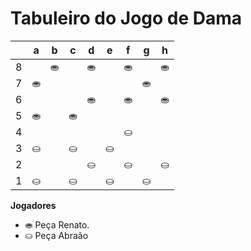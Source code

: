 # Tabuleiro do Jogo de Dama

|   | a | b | c | d | e | f | g | h |
|---|---|---|---|---|---|---|---|---|
| 8 |   | ⛂ |   | ⛂ |   | ⛂ |   | ⛂ |
| 7 | ⛂ |   |  |   |  |   | ⛂ |   |
| 6 |   |  |   | ⛂ |   | ⛂ |   | ⛂ |
| 5 | ⛂  |   | ⛂  |   |   |   |   |   |
| 4 |   |    |   |   |   | ⛀ |    |    |  
| 3 | ⛀ |   | ⛀ |   | ⛀ |   |  |   |
| 2 |   |  |   | ⛀ |   | ⛀ |   | ⛀ |
| 1 | ⛀ |   | ⛀ |   | ⛀ |   | ⛀ |   |

**Jogadores**

- ⛂ Peça Renato.
- ⛀ Peça Abraão